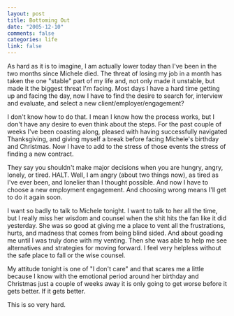 ```yaml
--- 
layout: post
title: Bottoming Out
date: "2005-12-10"
comments: false
categories: life
link: false
---
```

As hard as it is to imagine, I am actually lower today than I've been in the two months since Michele died. The threat of losing my job in a month has taken the one "stable" part of my life and, not only made it unstable, but made it the biggest threat I'm facing. Most days I have a hard time getting up and facing the day, now I have to find the desire to search for, interview and evaluate, and select a new client/employer/engagement?

I don't know how to do that. I mean I know how the process works, but I don't have any desire to even think about the steps. For the past couple of weeks I've been coasting along, pleased with having successfully navigated Thanksgiving, and giving myself a break before facing Michele's birthday and Christmas. Now I have to add to the stress of those events the stress of finding a new contract.

They say you shouldn't make major decisions when you are hungry, angry, lonely, or tired. HALT. Well, I am angry (about two things now), as tired as I've ever been, and lonelier than I thought possible. And now I have to choose a new employment engagement. And choosing wrong means I'll get to do it again soon.

I want so badly to talk to Michele tonight. I want to talk to her all the time, but I really miss her wisdom and counsel when the shit hits the fan like it did yesterday. She was so good at giving me a place to vent all the frustrations, hurts, and madness that comes from being blind sided. And about goading me until I was truly done with my venting. Then she was able to help me see alternatives and strategies for moving forward. I feel very helpless without the safe place to fall or the wise counsel.

My attitude tonight is one of "I don't care" and that scares me a little because I know with the emotional period around her birthday and Christmas just a couple of weeks away it is only going to get worse before it gets better. If it gets better.

This is so very hard.
